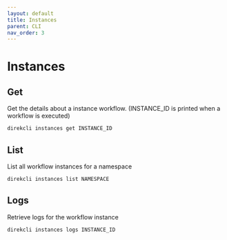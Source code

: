 ```yaml
---
layout: default
title: Instances
parent: CLI
nav_order: 3
---
```


# Instances

## Get

Get the details about a instance workflow. (INSTANCE_ID is printed when a workflow is executed)

```sh
direkcli instances get INSTANCE_ID
```

## List

List all workflow instances for a namespace

```sh
direkcli instances list NAMESPACE
```

## Logs

Retrieve logs for the workflow instance

```sh
direkcli instances logs INSTANCE_ID
```

